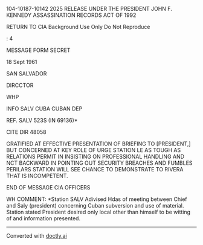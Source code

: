 104-10187-10142
2025 RELEASE UNDER THE PRESIDENT JOHN F. KENNEDY ASSASSINATION RECORDS ACT OF 1992

RETURN TO CIA
Background Use Only
Do Not Reproduce

: 4

MESSAGE FORM
SECRET

18 Sept 1961

SAN SALVADOR

DIRCCTOR

WHP

INFO
SALV CUBA CUBAN DEP

REF. SALV 523S (IN 69136)*

CITE DIR
48058

GRATIFIED AT EFFECTIVE PRESENTATION OF BRIEFING TO [PRESIDENT,]
BUT CONCERNED AT KEY ROLE OF URGE STATION LE AS TOUGH AS RELATIONS PERMIT IN INSISTING ON PROFESSIONAL HANDLING AND NCT BACKWARD IN POINTING OUT SECURITY BREACHES AND FUMBLES PERILARS STATION WILL SEE CHANCE TO DEMONSTRATE TO RIVERA THAT IS INCOMPETENT.

END OF MESSAGE
CIA OFFICERS

WH COMMENT: *Station SALV Adivised Hdas of meeting between Chief and Saly (president) concerning Cuban subversion and use of material. Station stated President desired only local other than himself to be witting of and information presented.


---
Converted with [doctly.ai](https://doctly.ai)